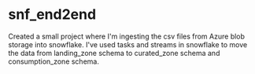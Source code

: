 # snf_end2end

Created a small project where I'm ingesting the csv files from Azure blob storage into snowflake.
I've used tasks and streams in snowflake to move the data from landing_zone schema to curated_zone schema and consumption_zone schema.
